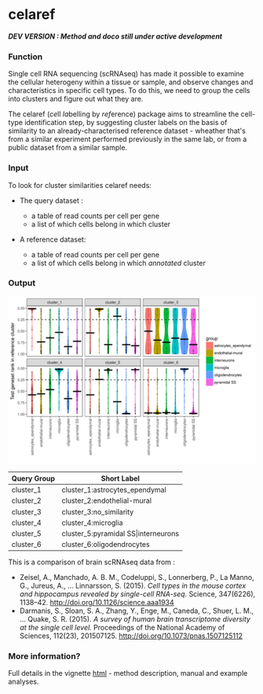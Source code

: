 # celaref


__***DEV VERSION : Method and doco still under active development***__


### Function  

Single cell RNA sequencing (scRNAseq) has made it possible to examine the 
cellular heterogeny within a tissue or sample, and observe changes and 
characteristics in specific cell types. To do this, we need to group the cells
into clusters and figure out what they are.

The celaref (*ce*ll *la*belling by *ref*erence) package aims to streamline the cell-type identification step, by 
suggesting cluster labels on the basis of similarity to an already-characterised
reference dataset - wheather that's from a similar experiment performed 
previously in the same lab, or from a public dataset from a similar sample. 

### Input

To look for cluster similarities celaref needs:

* The query dataset :
    - a table of read counts per cell per gene
    - a list of which cells belong in which cluster
   
* A reference dataset:
    - a table of read counts per cell per gene
    - a list of which cells belong in which *annotated* cluster
   
### Output



![](vignettes/images/violin_plot_example.png) 

Query Group   | Short Label
--------------|-----------       
cluster_1     | cluster_1:astrocytes_ependymal
cluster_2     | cluster_2:endothelial-mural
cluster_3     | cluster_3:no_similarity
cluster_4     | cluster_4:microglia
cluster_5     | cluster_5:pyramidal SS\|interneurons
cluster_6     | cluster_6:oligodendrocytes


This is a comparison of brain scRNAseq data from :

 * Zeisel, A., Manchado, A. B. M., Codeluppi, S., Lonnerberg, P., La Manno, G., Jureus, A., … Linnarsson, S. (2015). *Cell types in the mouse cortex and hippocampus revealed by single-cell RNA-seq.* Science, 347(6226), 1138–42. http://doi.org/10.1126/science.aaa1934
 * Darmanis, S., Sloan, S. A., Zhang, Y., Enge, M., Caneda, C., Shuer, L. M., … Quake, S. R. (2015). *A survey of human brain transcriptome diversity at the single cell level.* Proceedings of the National Academy of Sciences, 112(23), 201507125. http://doi.org/10.1073/pnas.1507125112


### More information?

Full details in the vignette [html](http://bioinformatics.erc.monash.edu/home/sarah.williams/projects/cell_groupings/doco/celaref_doco.html) - method description, manual and example analyses.

